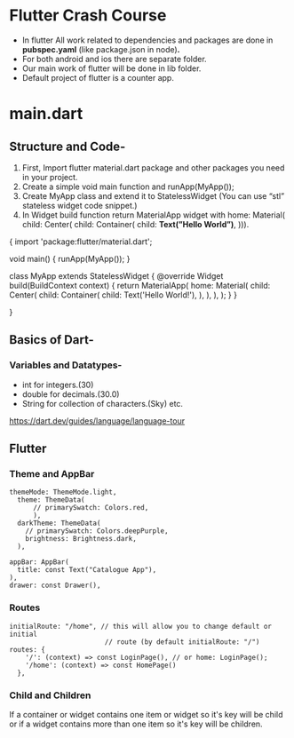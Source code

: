 # Flutter Crash Course

- In flutter All work related to dependencies and packages are done in **pubspec.yaml** (like package.json in node)**.**
- For both android and ios there are separate folder.
- Our main work of flutter will be done in lib folder.
- Default project of flutter is a counter app.

# main.dart

## Structure and Code-

1. First, Import flutter material.dart package and other packages you need in your project.
2. Create a simple void main function and runApp(MyApp());
3. Create MyApp class and extend it to StatelessWidget (You can use “stl” stateless widget code snippet.)
4. In Widget build function return MaterialApp widget with home: Material( child: Center( child: Container( child: **Text(”Hello World”)**, ))).

{
import 'package:flutter/material.dart';

void main() {
runApp(MyApp());
}

class MyApp extends StatelessWidget {
@override
Widget build(BuildContext context) {
return MaterialApp(
home: Material(
child: Center(
child: Container(
child: Text('Hello World!'),
),
),
),
);
}
}

}

## Basics of Dart-

### Variables and Datatypes-

- int for integers.(30)
- double for decimals.(30.0)
- String for collection of characters.(Sky)
  etc.

https://dart.dev/guides/language/language-tour

## Flutter

### Theme and AppBar

    themeMode: ThemeMode.light,
      theme: ThemeData(
          // primarySwatch: Colors.red,
          ),
      darkTheme: ThemeData(
        // primarySwatch: Colors.deepPurple,
        brightness: Brightness.dark,
      ),

    appBar: AppBar(
      title: const Text("Catalogue App"),
    ),
    drawer: const Drawer(),

### Routes

    initialRoute: "/home", // this will allow you to change default or initial
                            // route (by default initialRoute: "/")
    routes: {
        '/': (context) => const LoginPage(), // or home: LoginPage();
        '/home': (context) => const HomePage()
      },

### Child and Children

If a container or widget contains one item or widget so it's key will be child or if a widget contains more than one item so it's key will be children.

